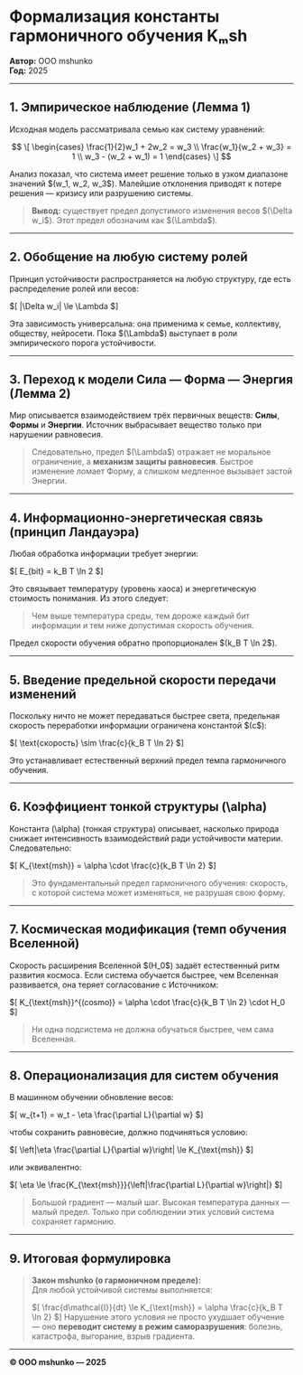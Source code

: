 # Формализация константы гармоничного обучения Kₘsh

**Автор:** ООО mshunko  
**Год:** 2025

---

## 1. Эмпирическое наблюдение (Лемма 1)

Исходная модель рассматривала семью как систему уравнений:

$$
\[
\begin{cases}
\frac{1}{2}w_1 + 2w_2 = w_3 \\
\frac{w_1}{w_2 + w_3} = 1 \\
w_3 - (w_2 + w_1) = 1
\end{cases}
\]
$$


Анализ показал, что система имеет решение только в узком диапазоне значений \$(w_1, w_2, w_3\$). Малейшие отклонения приводят к потере решения — кризису или разрушению системы. 

> **Вывод:** существует предел допустимого изменения весов \$(\Delta w_i\$). Этот предел обозначим как \$(\Lambda\$).

---

## 2. Обобщение на любую систему ролей

Принцип устойчивости распространяется на любую структуру, где есть распределение ролей или весов:

\$[
|\Delta w_i| \le \Lambda
\$]

Эта зависимость универсальна: она применима к семье, коллективу, обществу, нейросети. Пока \$(\Lambda\$) выступает в роли эмпирического порога устойчивости.

---

## 3. Переход к модели Сила — Форма — Энергия (Лемма 2)

Мир описывается взаимодействием трёх первичных веществ: **Силы**, **Формы** и **Энергии**. Источник выбрасывает вещество только при нарушении равновесия.

> Следовательно, предел \$(\Lambda\$) отражает не моральное ограничение, а **механизм защиты равновесия**. Быстрое изменение ломает Форму, а слишком медленное вызывает застой Энергии.

---

## 4. Информационно-энергетическая связь (принцип Ландауэра)

Любая обработка информации требует энергии:

\$[
E_{bit} = k_B T \ln 2
\$]

Это связывает температуру (уровень хаоса) и энергетическую стоимость понимания. Из этого следует:

> Чем выше температура среды, тем дороже каждый бит информации и тем ниже допустимая скорость обучения.

Предел скорости обучения обратно пропорционален \$(k_B T \ln 2\$).

---

## 5. Введение предельной скорости передачи изменений

Поскольку ничто не может передаваться быстрее света, предельная скорость переработки информации ограничена константой \$(c\$):

\$[
\text{скорость} \sim \frac{c}{k_B T \ln 2}
\$]

Это устанавливает естественный верхний предел темпа гармоничного обучения.

---

## 6. Коэффициент тонкой структуры \(\alpha\)

Константа \(\alpha\) (тонкая структура) описывает, насколько природа снижает интенсивность взаимодействий ради устойчивости материи. Следовательно:

\$[
K_{\text{msh}} = \alpha \cdot \frac{c}{k_B T \ln 2}
\$]

> Это фундаментальный предел гармоничного обучения: скорость, с которой система может изменяться, не разрушая свою форму.

---

## 7. Космическая модификация (темп обучения Вселенной)

Скорость расширения Вселенной \$(H_0\$) задаёт естественный ритм развития космоса. Если система обучается быстрее, чем Вселенная развивается, она теряет согласование с Источником:

\$[
K_{\text{msh}}^{(cosmo)} = \alpha \cdot \frac{c}{k_B T \ln 2} \cdot H_0
\$]

> Ни одна подсистема не должна обучаться быстрее, чем сама Вселенная.

---

## 8. Операционализация для систем обучения

В машинном обучении обновление весов:

\$[
w_{t+1} = w_t - \eta \frac{\partial L}{\partial w}
\$]

чтобы сохранить равновесие, должно подчиняться условию:

\$[
\left|\eta \frac{\partial L}{\partial w}\right| \le K_{\text{msh}}
\$]

или эквивалентно:

\$[
\eta \le \frac{K_{\text{msh}}}{\left|\frac{\partial L}{\partial w}\right|}
\$]

> Большой градиент — малый шаг. Высокая температура данных — малый предел. Только при соблюдении этих условий система сохраняет гармонию.

---

## 9. Итоговая формулировка

> **Закон mshunko (о гармоничном пределе):**  
> Для любой устойчивой системы выполняется:
> 
> \$[
> \frac{d\mathcal{I}}{dt} \le K_{\text{msh}} = \alpha \frac{c}{k_B T \ln 2}
> \$]
> Нарушение этого условия не просто ухудшает обучение — оно **переводит систему в режим саморазрушения**: болезнь, катастрофа, выгорание, взрыв градиента.

---

**© ООО mshunko — 2025**
